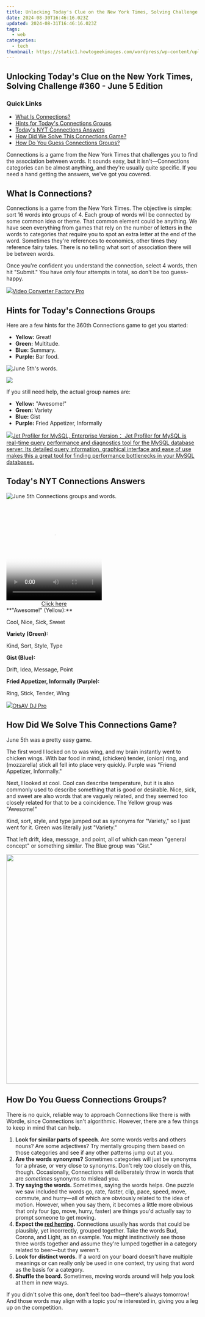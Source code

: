```yaml
---
title: Unlocking Today's Clue on the New York Times, Solving Challenge #360 - June 5 Edition
date: 2024-08-30T16:46:16.023Z
updated: 2024-08-31T16:46:16.023Z
tags:
  - web
categories:
  - tech
thumbnail: https://static1.howtogeekimages.com/wordpress/wp-content/uploads/2024/03/connections.jpg
---
```


## Unlocking Today's Clue on the New York Times, Solving Challenge #360 - June 5 Edition

### Quick Links

* [What Is Connections?](https://some-knowledge.techidaily.com/new-from-chaos-to-calm-quick-edits-for-your-overwhelming-tiktok-drafters/)
* [Hints for Today's Connections Groups](https://instagram-clips.techidaily.com/unite-your-photos-cross-platform-instagram-collage-for-2024/)
* [Today's NYT Connections Answers](https://facebook-record-videos.techidaily.com/unleash-creativity-with-customizable-animated-subscribers-on-youtube-filmora-for-2024/)
* [How Did We Solve This Connections Game?](https://extra-tips.techidaily.com/navigating-the-essentials-of-av1-coders/)
* [How Do You Guess Connections Groups?](https://instagram-video-files.techidaily.com/updated-in-2024-instagram-riches-301-safe-and-highest-earning-strategies/)

 Connections is a game from the New York Times that challenges you to find the association between words. It sounds easy, but it isn't—Connections categories can be almost anything, and they're usually quite specific. If you need a hand getting the answers, we've got you covered.

##  What Is Connections?

 Connections is a game from the New York Times. The objective is simple: sort 16 words into groups of 4\. Each group of words will be connected by some common idea or theme. That common element could be anything. We have seen everything from games that rely on the number of letters in the words to categories that require you to spot an extra letter at the end of the word. Sometimes they're references to economics, other times they reference fairy tales. There is no telling what sort of association there will be between words.

 Once you're confident you understand the connection, select 4 words, then hit "Submit." You have only four attempts in total, so don't be too guess-happy.

<!-- affiliate ads begin -->
<a href="https://secure.2checkout.com/order/checkout.php?PRODS=4537547&QTY=1&AFFILIATE=108875&CART=1"><img src="https://secure.avangate.com/images/merchant/4b0a0290ad7df100b77e86839989a75e/products/vcfpro.png" border="0">Video Converter Factory Pro</a>
<!-- affiliate ads end -->
##  Hints for Today's Connections Groups

 Here are a few hints for the 360th Connections game to get you started:

* **Yellow:** Great!
* **Green:** Multitude.
* **Blue:** Summary.
* **Purple:** Bar food.

![June 5th's words.](https://static1.howtogeekimages.com/wordpress/wp-content/uploads/2024/06/june-5th-connections.png) 

<!-- affiliate ads begin -->
<a href="https://secure.2checkout.com/order/checkout.php?PRODS=3727260&QTY=1&AFFILIATE=108875&CART=1"><img src="http://www.aiseesoft.com/avangate/30p/banner.jpg" border="0"></a>
<!-- affiliate ads end -->
 If you still need help, the actual group names are:

* **Yellow:** "Awesome!"
* **Green:** Variety
* **Blue:** Gist
* **Purple:** Fried Appetizer, Informally

<!-- affiliate ads begin -->
<a href="https://secure.2checkout.com/order/checkout.php?PRODS=4576829&QTY=1&AFFILIATE=108875&CART=1"><img src="https://secure.avangate.com/images/merchant/9e740b84bb48a64dde25061566299467/products/copy_1_jp_box_big.png" border="0">Jet Profiler for MySQL, Enterprise Version： Jet Profiler for MySQL is real-time query performance and diagnostics tool for the MySQL database server. Its detailed query information, graphical interface and ease of use makes this a great tool for finding performance bottlenecks in your MySQL databases. </a>
<!-- affiliate ads end -->
##  Today's NYT Connections Answers

![June 5th Connections groups and words.](https://static1.howtogeekimages.com/wordpress/wp-content/uploads/2024/06/june-5th-connections-filled.png) 

<!-- affiliate ads begin -->
<span id="1997795">
					<video width="250" height="250" style="cursor:pointer"
           poster="//a.impactradius-go.com/display-clicktoplayimage/1997795.jpeg"
           onclick="if(!this.playClicked){this.play();this.setAttribute('controls',true);this.playClicked=true;}">
	   <source src="//a.impactradius-go.com/display-ad/23621-1997795">
	   <img src="//a.impactradius-go.com/display-clicktoplayimage/1997795.jpeg" style="border: none; height: 100%; width: 100%; object-fit: contain">
	</video>
	<div style="width:250px;text-align:center"><a href="javascript:window.open(decodeURIComponent('https%3A%2F%2Fproteahair.pxf.io%2Fc%2F5597632%2F1997795%2F23621'), '_blank');void(0);">Click here</a></div>
</span>
<img height="0" width="0" src="https://imp.pxf.io/i/5597632/1997795/23621" style="position:absolute;visibility:hidden;" border="0" />
<!-- affiliate ads end -->
**"Awesome!" (Yellow):** 

 Cool, Nice, Sick, Sweet

**Variety (Green):** 

 Kind, Sort, Style, Type

**Gist (Blue):** 

 Drift, Idea, Message, Point

**Fried Appetizer, Informally (Purple):** 

 Ring, Stick, Tender, Wing

<!-- affiliate ads begin -->
<a href="https://otszone.ots7.com/order/checkout.php?PRODS=4713321&QTY=1&AFFILIATE=108875&CART=1"><img src="https://green.ots7.com/screenshots/OtsAV/OtsAVDJ1.90-300x188.jpg" border="0">OtsAV DJ Pro</a>
<!-- affiliate ads end -->
##  How Did We Solve This Connections Game?

 June 5th was a pretty easy game.

 The first word I locked on to was wing, and my brain instantly went to chicken wings. With bar food in mind, (chicken) tender, (onion) ring, and (mozzarella) stick all fell into place very quickly. Purple was "Friend Appetizer, Informally."

 Next, I looked at cool. Cool can describe temperature, but it is also commonly used to describe something that is good or desirable. Nice, sick, and sweet are also words that are vaguely related, and they seemed too closely related for that to be a coincidence. The Yellow group was "Awesome!"

 Kind, sort, style, and type jumped out as synonyms for "Variety," so I just went for it. Green was literally just "Variety."

 That left drift, idea, message, and point, all of which can mean "general concept" or something similar. The Blue group was "Gist."

<!-- affiliate ads begin -->
<a href="https://appsumo.8odi.net/c/5597632/2068411/7443" target="_top" id="2068411"><img src="//a.impactradius-go.com/display-ad/7443-2068411" border="0" alt="" width="1200" height="600"/></a><img height="0" width="0" src="https://appsumo.8odi.net/i/5597632/2068411/7443" style="position:absolute;visibility:hidden;" border="0" />
<!-- affiliate ads end -->
##  How Do You Guess Connections Groups?

 There is no quick, reliable way to approach Connections like there is with Wordle, since Connections isn't algorithmic. However, there are a few things to keep in mind that can help.

1. **Look for similar parts of speech**. Are some words verbs and others nouns? Are some adjectives? Try mentally grouping them based on those categories and see if any other patterns jump out at you.
2. **Are the words synonyms?** Sometimes categories will just be synonyms for a phrase, or very close to synonyms. Don't rely too closely on this, though. Occasionally, Connections will deliberately throw in words that are _sometimes_ synonyms to mislead you.
3. **Try saying the words.** Sometimes, saying the words helps. One puzzle we saw included the words go, rate, faster, clip, pace, speed, move, commute, and hurry—all of which are obviously related to the idea of motion. However, when you say them, it becomes a little more obvious that only four (go, move, hurry, faster) are things you'd actually say to prompt someone to get moving.
4. **Expect the [red herring](https://www.merriam-webster.com/dictionary/red%20herring).** Connections usually has words that could be plausibly, yet incorrectly, grouped together. Take the words Bud, Corona, and Light, as an example. You might instinctively see those three words together and assume they're lumped together in a category related to beer—but they weren't.
5. **Look for distinct words.** If a word on your board doesn't have multiple meanings or can really only be used in one context, try using that word as the basis for a category.
6. **Shuffle the board.** Sometimes, moving words around will help you look at them in new ways.

 If you didn't solve this one, don't feel too bad—there's always tomorrow! And those words may align with a topic you're interested in, giving you a leg up on the competition.

<ins class="adsbygoogle"
     style="display:block"
     data-ad-format="autorelaxed"
     data-ad-client="ca-pub-7571918770474297"
     data-ad-slot="1223367746"></ins>



<ins class="adsbygoogle"
     style="display:block"
     data-ad-client="ca-pub-7571918770474297"
     data-ad-slot="8358498916"
     data-ad-format="auto"
     data-full-width-responsive="true"></ins>


